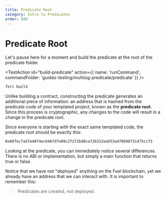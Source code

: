 ```yaml
---
title: Predicate Root
category: Intro to Predicates
order: 999
---
```



# Predicate Root

Let's pause here for a moment and build the predicate at the root of the predicate folder.

<TestAction
id="build-predicate"
action={{
  name: 'runCommand',
  commandFolder: 'guides-testing/multisig-predicate/predicate'
}}
/>

```sh
forc build
```

Unlike building a contract, constructing the predicate generates an additional piece of information: an address that is hashed from the predicate code of your templated project, known as the **predicate root**. Since this process is cryptographic, any changes to the code will result in a change in the predicate root.

Since everyone is starting with the exact same templated code, the predicate root should be exactly this:

```sh
0x68fec7a57e48f4ec6467d7e09c27272bd8ca72b312ea553a470b98731475ccf3
```

Looking at the predicate, you can immediately notice several differences. There is no ABI or implementation, but simply a main function that returns true or false.

<CodeImport
  file="../../examples/intro-to-predicates/predicate-template/src/main.sw"
  comment="all"
  commentType="//"
  lang="sway"
/>

Notice that we have not "deployed" anything on the Fuel blockchain, yet we already have an address that we can interact with. It is important to remember this:

> Predicates are created, not deployed.
